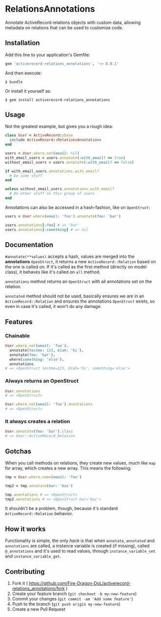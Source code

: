 # RelationsAnnotations

Annotate ActiveRecord relations objects with custom data, allowing metadata
on relations that can be used to customize code.

## Installation

Add this line to your application's Gemfile:

```ruby
gem 'activerecord-relations_annotations', '~> 0.0.1'
```

And then execute:

    $ bundle

Or install it yourself as:

    $ gem install activerecord-relations_annotations

## Usage

Not the greatest example, but gives you a rough idea:

```ruby
class User < ActiveRecord::base
  include ActiveRecord::RelationsAnnotations
end

users = User.where.not(email: nil)
with_email_users = users.annotate(:with_email? => true)
without_email_users = users.annotate(:with_email? => false)

if with_email_users.annotations.with_email?
  # Do some stuff
end

unless without_email_users.annotations.with_email?
  # Do other stuff on this group of users
end
```

Annotations can also be accessed in a hash-fashion, like on `OpenStruct`:

```ruby
users = User.where(email: 'foo').annotate(foo: 'bar')

users.annotations[:foo] # => 'bar'
users.annotations[:something] # => nil
```

## Documentation

`#annotate(**values)` accepts a hash, values are merged into the **annotations**
`OpenStruct`, it returns a new `ActiveRecord::Relation` based on the one is
called on.
If it's called as the first method (directly on model class), it behaves like
it's called on `all` method.

`annotations` method returns an `OpenStruct` with all annotations set on the
relation.

`annotated` method should not be used, basically ensures we are in an
`ActiveRecord::Relation` and ensures the annotations `OpenStruct` exists, so
even in case it's called, it won't do any damage.

## Features

### Chainable

```ruby
User.where.not(email: 'foo').
  annotate(testme: 123, blah: 'hi').
  annotate(foo: 'bar').
  where(something: 'else').
  annotations
# => <OpenStruct testme=123, blah='hi', something='else'>
```

### Always returns an OpenStruct

```ruby
User.annotations
# => <OpenStruct>
```

```ruby
User.where.not(email: 'foo').annotations
# => <OpenStruct>
```

### It always creates a relation

```ruby
User.annotate(foo: 'bar').class
# => User::ActiveRecord_Relation
```

## Gotchas

When you call methods on relations, they create new values, much like `map` for
array, which creates a new array.
This means the following:

```ruby
tmp = User.where.name(email: 'foo')

tmp2 = tmp.annotate(bar: 'baz')

tmp.annotations # => <OpenStruct>
tmp2.annotations # => <OpenStruct bar='baz'>
```

It shouldn't be a problem, though, because it's standard
`ActiveRecord::Relation` behavior.

## How it works
Functionality is simple, the only _hack_ is that when `annotate`, `annotated`
and `annotations` are called, a instance variable is created (if missing),
called `@_annotations` and it's used to read values, through
`instance_variable_set` and `instance_variable_get`.

## Contributing

1. Fork it ( https://github.com/Fire-Dragon-DoL/activerecord-relations_annotations/fork )
2. Create your feature branch (`git checkout -b my-new-feature`)
3. Commit your changes (`git commit -am 'Add some feature'`)
4. Push to the branch (`git push origin my-new-feature`)
5. Create a new Pull Request
